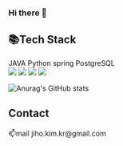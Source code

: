 ### Hi there 👋

<h2>📚Tech Stack</h2>
JAVA
Python
spring
PostgreSQL
<div>
	<img src="https://img.shields.io/badge/Java-007396?style=flat&logo=Java&logoColor=white" />
	<img src="https://img.shields.io/badge/HTML5-E34F26?style=flat&logo=HTML5&logoColor=white" />
	<img src="https://img.shields.io/badge/CSS3-1572B6?style=flat&logo=CSS3&logoColor=white" />
	<img src="https://img.shields.io/badge/Spring-#6DB33F?style=flat&logo=Spring&logoColor=white" />
</div>


![Anurag's GitHub stats](https://github-readme-stats.vercel.app/api?username=alwaysFinn&show_icons=true&theme=tokyonight)

<h2>Contact</h2>
📫mail
jiho.kim.kr@gmail.com

